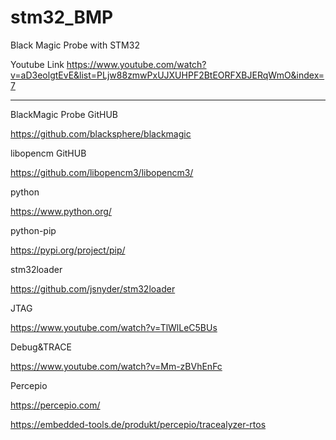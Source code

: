 # stm32_BMP
Black Magic Probe with STM32


Youtube Link
https://www.youtube.com/watch?v=aD3eolgtEvE&list=PLjw88zmwPxUJXUHPF2BtEORFXBJERqWmO&index=7



----------------
BlackMagic Probe  GitHUB

https://github.com/blacksphere/blackmagic

libopencm  GitHUB

https://github.com/libopencm3/libopencm3/

python

https://www.python.org/

python-pip

https://pypi.org/project/pip/

stm32loader 

https://github.com/jsnyder/stm32loader


JTAG 

https://www.youtube.com/watch?v=TlWlLeC5BUs

Debug&TRACE

https://www.youtube.com/watch?v=Mm-zBVhEnFc


Percepio

https://percepio.com/

https://embedded-tools.de/produkt/percepio/tracealyzer-rtos

